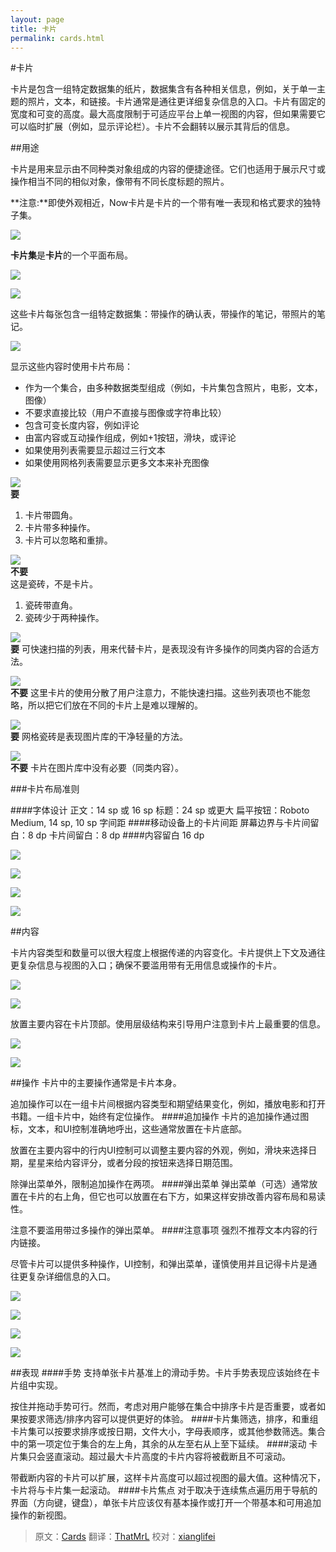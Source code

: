 ```yaml
---
layout: page
title: 卡片
permalink: cards.html
---
```


#卡片

卡片是包含一组特定数据集的纸片，数据集含有各种相关信息，例如，关于单一主题的照片，文本，和链接。卡片通常是通往更详细复杂信息的入口。卡片有固定的宽度和可变的高度。最大高度限制于可适应平台上单一视图的内容，但如果需要它可以临时扩展（例如，显示评论栏）。卡片不会翻转以展示其背后的信息。

##用途

卡片是用来显示由不同种类对象组成的内容的便捷途径。它们也适用于展示尺寸或操作相当不同的相似对象，像带有不同长度标题的照片。

**注意:**即使外观相近，Now卡片是卡片的一个带有唯一表现和格式要求的独特子集。

![](images/components-cards-usage-card_single_large_mdpi.png)  

**卡片集**是**卡片**的一个平面布局。

![](images/components-cards-usage-card_travel_large_mdpi.png)     

![](images/components-cards-content-card_books_large_mdpi.png)  

这些卡片每张包含一组特定数据集：带操作的确认表，带操作的笔记，带照片的笔记。

![](images/components-cards-content-card_notes_large_mdpi.png)  

显示这些内容时使用卡片布局：

* 作为一个集合，由多种数据类型组成（例如，卡片集包含照片，电影，文本，图像）
* 不要求直接比较（用户不直接与图像或字符串比较）
* 包含可变长度内容，例如评论
* 由富内容或互动操作组成，例如+1按钮，滑块，或评论
* 如果使用列表需要显示超过三行文本
* 如果使用网格列表需要显示更多文本来补充图像

![](images/components-cards-usage-cardvstilea_large_mdpi.png)    
**要**    
1. 卡片带圆角。
2. 卡片带多种操作。
3. 卡片可以忽略和重排。

![](images/components-cards-usage-cardvstileb_large_mdpi.png)  
**不要**  
这是瓷砖，不是卡片。  
1. 瓷砖带直角。
2. 瓷砖少于两种操作。

![](images/components-cards-usage-card_noa_large_mdpi.png)  
**要**
可快速扫描的列表，用来代替卡片，是表现没有许多操作的同类内容的合适方法。

![](images/components-cards-usage-card_nob_large_mdpi.png)  
**不要**
这里卡片的使用分散了用户注意力，不能快速扫描。这些列表项也不能忽略，所以把它们放在不同的卡片上是难以理解的。

![](images/components-cards-usage-card_no2a_large_mdpi.png)  
**要**
网格瓷砖是表现图片库的干净轻量的方法。

![](images/components-cards-usage-card_no2b_large_mdpi.png)  
**不要**
卡片在图片库中没有必要（同类内容）。

###卡片布局准则

####字体设计
正文：14 sp 或 16 sp
标题：24 sp 或更大
扁平按钮：Roboto Medium, 14 sp, 10 sp 字间距
####移动设备上的卡片间距
屏幕边界与卡片间留白：8 dp
卡片间留白：8 dp
####内容留白
16 dp

![](images/components-cards-usage-cards_guidelines_large_mdpi.png)  

![](images/components-cards-11_large_mdpi.png)  

![](images/components-cards-13_large_mdpi.png)  

![](images/components-cards-15_large_mdpi.png)  

##内容

卡片内容类型和数量可以很大程度上根据传递的内容变化。卡片提供上下文及通往更复杂信息与视图的入口；确保不要滥用带有无用信息或操作的卡片。

![](images/components-cards-content-card_books_large_mdpi.png)  

![](images/components-cards-content-card_discover_large_mdpi.png)  

放置主要内容在卡片顶部。使用层级结构来引导用户注意到卡片上最重要的信息。

![](images/components-cards-usage-card_travel_large_mdpi.png)  

![](images/components-cards-content-card_notes_large_mdpi.png)  

##操作
卡片中的主要操作通常是卡片本身。

追加操作可以在一组卡片间根据内容类型和期望结果变化，例如，播放电影和打开书籍。一组卡片中，始终有定位操作。
####追加操作
卡片的追加操作通过图标，文本，和UI控制准确地呼出，这些通常放置在卡片底部。

放置在主要内容中的行内UI控制可以调整主要内容的外观，例如，滑块来选择日期，星星来给内容评分，或者分段的按钮来选择日期范围。

除弹出菜单外，限制追加操作在两项。
####弹出菜单
弹出菜单（可选）通常放置在卡片的右上角，但它也可以放置在右下方，如果这样安排改善内容布局和易读性。

注意不要滥用带过多操作的弹出菜单。
####注意事项
强烈不推荐文本内容的行内链接。

尽管卡片可以提供多种操作，UI控制，和弹出菜单，谨慎使用并且记得卡片是通往更复杂详细信息的入口。

![](images\components-cards-actions-card_actionsa_large_mdpi.png)  

![](images\components-cards-actions-card_actionsb_large_mdpi.png)  

![](images\components-cards-actions-card_actionsc_large_mdpi.png)  

![](images\components-cards-actions-card_actionsd_large_mdpi.png)  

##表现
####手势
支持单张卡片基准上的滑动手势。卡片手势表现应该始终在卡片组中实现。

按住并拖动手势可行。然而，考虑对用户能够在集合中排序卡片是否重要，或者如果按要求筛选/排序内容可以提供更好的体验。
####卡片集筛选，排序，和重组
卡片集可以按要求排序或按日期，文件大小，字母表顺序，或其他参数筛选。集合中的第一项定位于集合的左上角，其余的从左至右从上至下延续。
####滚动
卡片集只会竖直滚动。超过最大卡片高度的卡片内容将被截断且不可滚动。

带截断内容的卡片可以扩展，这样卡片高度可以超过视图的最大值。这种情况下，卡片将与卡片集一起滚动。
####卡片焦点
对于取决于连续焦点遍历用于导航的界面（方向键，键盘），单张卡片应该仅有基本操作或打开一个带基本和可用追加操作的新视图。

> 原文：[Cards](http://www.google.com/design/spec/components/cards.html) 翻译：[ThatMrL](https://github.com/ThatMrL) 校对：[xianglifei](https://github.com/xianglifei) 
